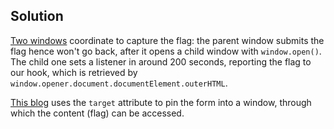 ## Solution
[Two windows][1] coordinate to capture the flag:
the parent window submits the flag hence won't go back,
after it opens a child window with `window.open()`.
The child one sets a listener in around 200 seconds,
reporting the flag to our hook, which is retrieved by
`window.opener.document.documentElement.outerHTML`.

[This blog][2] uses the `target` attribute to pin the form into a window,
through which the content (flag) can be accessed.


[1]: https://hackmd.io/@lamchcl/r1zQkbvpj#webcalifornia-state-police
[2]: https://blog.jaquiez.dev/Blog/LACTF2023/#CSP
